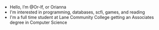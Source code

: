 - Hello, I’m @Or-If, or Orianna
- I'm interested in programming, databases, scfi, games, and reading
- I'm a full time student at Lane Community College getting an Associates degree in Computer Science
